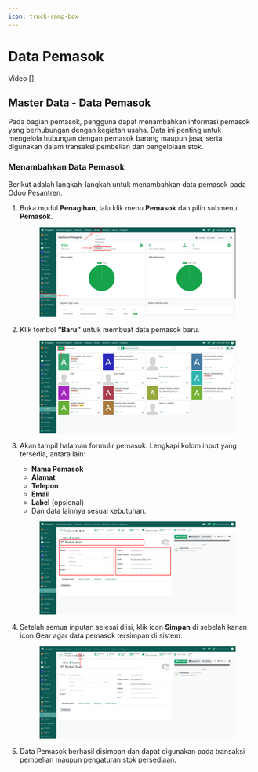 ```yaml
---
icon: truck-ramp-box
---
```


# Data Pemasok

Video \[]

## Master Data - Data Pemasok

Pada bagian pemasok, pengguna dapat menambahkan informasi pemasok yang berhubungan dengan kegiatan usaha. Data ini penting untuk mengelola hubungan dengan pemasok barang maupun jasa, serta digunakan dalam transaksi pembelian dan pengelolaan stok.

### Menambahkan Data Pemasok

Berikut adalah langkah-langkah untuk menambahkan data pemasok pada Odoo Pesantren.

1.  Buka modul **Penagihan**, lalu klik menu **Pemasok** dan pilih submenu **Pemasok**.

    <figure><img src="../../.gitbook/assets/images-209 (1).png" alt=""><figcaption></figcaption></figure>


2.  Klik tombol **“Baru”** untuk membuat data pemasok baru.

    <figure><img src="../../.gitbook/assets/images-210.png" alt=""><figcaption></figcaption></figure>


3.  Akan tampil halaman formulir pemasok. Lengkapi kolom input yang tersedia, antara lain:

    * **Nama Pemasok**
    * **Alamat**
    * **Telepon**
    * **Email**
    * **Label** (opsional)
    * Dan data lainnya sesuai kebutuhan.

    <figure><img src="../../.gitbook/assets/images-211.png" alt=""><figcaption></figcaption></figure>


4.  Setelah semua inputan selesai diisi, klik icon **Simpan** di sebelah kanan icon Gear agar data pemasok tersimpan di sistem.

    <figure><img src="../../.gitbook/assets/images-212.png" alt=""><figcaption></figcaption></figure>



5. Data Pemasok berhasil disimpan dan dapat digunakan pada transaksi pembelian maupun pengaturan stok persediaan.
